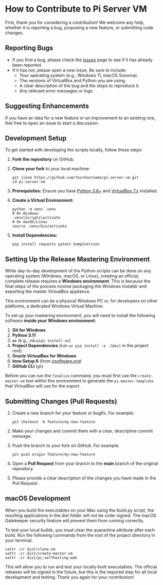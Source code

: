 # How to Contribute to Pi Server VM

First, thank you for considering a contribution! We welcome any help, whether it is reporting a bug, proposing a new feature, or submitting code changes.

## Reporting Bugs

- If you find a bug, please check the [Issues](https://github.com/HenkVanHoek/pi-server-vm/issues) page to see if it has already been reported.
- If it has not, please open a new issue. Be sure to include:
    - Your operating system (e.g., Windows 11, macOS Sonoma).
    - The versions of VirtualBox and Python you are using.
    - A clear description of the bug and the steps to reproduce it.
    - Any relevant error messages or logs.

## Suggesting Enhancements

If you have an idea for a new feature or an improvement to an existing one, feel free to open an issue to start a discussion.

## Development Setup

To get started with developing the scripts locally, follow these steps:

1.  **Fork the repository** on GitHub.
2.  **Clone your fork** to your local machine:

        git clone https://github.com/YourUsername/pi-server-vm.git
        cd pi-server-vm

3.  **Prerequisites:** Ensure you have [Python 3.8+](https://www.python.org/) and [VirtualBox 7.x](https://www.virtualbox.org/wiki/Downloads) installed.
4.  **Create a Virtual Environment:**

        python -m venv .venv
        # On Windows
        .venv\Scripts\activate
        # On macOS/Linux
        source .venv/bin/activate

5.  **Install Dependencies:**

        pip install requests pytest bump2version

## Setting Up the Release Mastering Environment

While day-to-day development of the Python scripts can be done on any operating system (Windows, macOS, or Linux), creating an official, complete release requires a **Windows environment**. This is because the final steps of the process involve packaging the Windows installer and exporting the master VirtualBox appliance.

This environment can be a physical Windows PC or, for developers on other platforms, a dedicated Windows Virtual Machine.

To set up your mastering environment, you will need to install the following software **inside your Windows environment**:

1.  **Git for Windows**
2.  **Python 3.11**
3.  **`uv`** (e.g., via `pipx install uv`)
4.  **Project Dependencies** (run `uv pip install -e .[dev]` in the project root)
5.  **Oracle VirtualBox for Windows**
6.  **Inno Setup 6** (from [jrsoftware.org](https://jrsoftware.org/isinfo.php))
7.  **GitHub CLI** (`gh`)

Before you can run the `finalize` command, you must first use the `create-master-vm` tool within this environment to generate the `pi-master-template` that VirtualBox will use for the export.

## Submitting Changes (Pull Requests)

1.  Create a new branch for your feature or bugfix. For example:

        git checkout -b feature/my-new-feature

2.  Make your changes and commit them with a clear, descriptive commit message.
3.  Push the branch to your fork on GitHub. For example:

        git push origin feature/my-new-feature

4.  Open a **Pull Request** from your branch to the **main** branch of the original repository.
5.  Please provide a clear description of the changes you have made in the Pull Request.

## macOS Development

When you build the executables on your Mac using the build.py script, the resulting applications in the dist folder will not be code-signed. The macOS Gatekeeper security feature will prevent them from running correctly.

To test your local builds, you must clear the quarantine attribute after each build. Run the following commands from the root of the project directory in your terminal.

    xattr -cr dist/clone-vm
    xattr -cr dist/create-master-vm
    xattr -cr dist/pi-selfhosting-web

This will allow you to run and test your locally-built executables. The official releases will be signed in the future, but this is the required step for all local development and testing.
Thank you again for your contribution!
